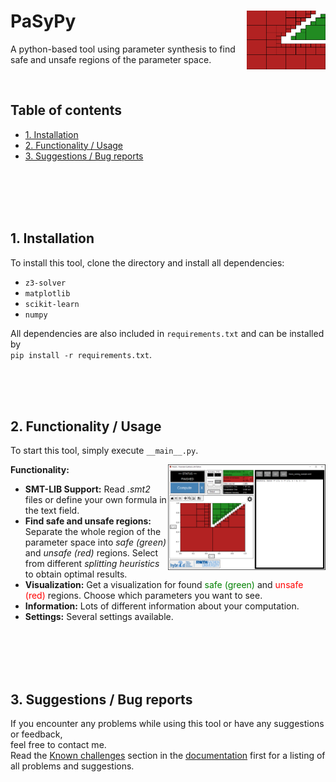 # PaSyPy <img align="right" width="25%" height="25%" src="Documentation/images/PaSyPy_logo.png" />
A python-based tool using parameter synthesis to find safe and unsafe regions of the parameter space.

<br/>

## Table of contents
- [1. Installation](#1-Installation)
- [2. Functionality / Usage](#2-Functionality--Usage)
- [3. Suggestions / Bug reports](#3-Suggestions--Bug-reports)

<br/> <br/> <br/> <br/>

## 1. Installation
To install this tool, clone the directory and install all dependencies:
* `z3-solver`
* `matplotlib`
* `scikit-learn`
* `numpy`

All dependencies are also included in `requirements.txt` and can be installed by \
`pip install -r requirements.txt`.

<div class="page"/> <br/> <br/> <br/>


## 2. Functionality / Usage
To start this tool, simply execute `__main__.py`.

<img align="right" width="50%" height="50%" src="Documentation/images/full_gui.png" />

**Functionality:**
* **SMT-LIB Support:** Read *.smt2* files or define your own formula in the text field.
* **Find safe and unsafe regions:** Separate the whole region of the parameter space into *safe (green)* and *unsafe (red)* regions. Select from different *splitting heuristics* to obtain optimal results.
* **Visualization:** Get a visualization for found <span style="color:green">safe (green)</span> and <span style="color:red">unsafe (red)</span> regions. Choose which parameters you want to see. 
* **Information:** Lots of different information about your computation.
* **Settings:** Several settings available.

<br/> <br/> <br/> <br/>

## 3. Suggestions / Bug reports
If you encounter any problems while using this tool or have any suggestions or feedback, \
feel free to contact me. \
Read the [Known challenges](Documentation/README.md/#3-Known-challenges) section in the [documentation](Documentation/README.md) first for a listing of all problems and suggestions.
